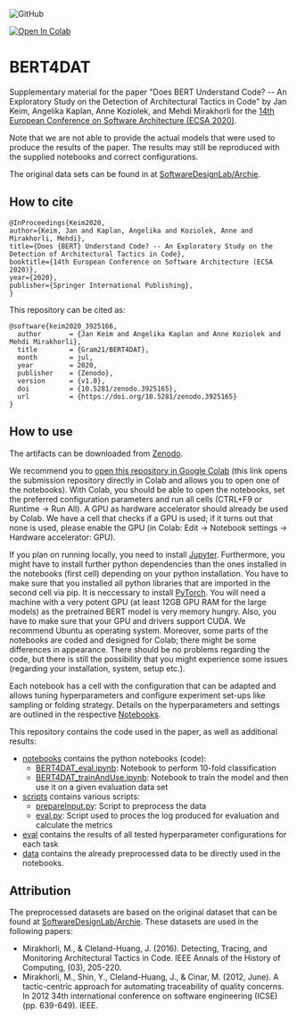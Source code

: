 ![GitHub](https://img.shields.io/github/license/Gram21/BERT4DAT?style=plastic)

[![Open In Colab](https://colab.research.google.com/assets/colab-badge.svg)](https://colab.research.google.com/github/Gram21/BERT4DAT/)

# BERT4DAT

Supplementary material for the paper "Does BERT Understand Code? -- An Exploratory Study on the Detection of Architectural Tactics in Code" by Jan Keim, Angelika Kaplan, Anne Koziolek, and Mehdi Mirakhorli for the [14th European Conference on Software Architecture (ECSA 2020)](https://ecsa2020.disim.univaq.it/).

Note that we are not able to provide the actual models that were used to produce the results of the paper.
The results may still be reproduced with the supplied notebooks and correct configurations.

The original data sets can be found in at [SoftwareDesignLab/Archie](https://github.com/SoftwareDesignLab/Archie).


## How to cite
```
@InProceedings{Keim2020,
author={Keim, Jan and Kaplan, Angelika and Koziolek, Anne and Mirakhorli, Mehdi},
title={Does {BERT} Understand Code? -- An Exploratory Study on the Detection of Architectural Tactics in Code},
booktitle={14th European Conference on Software Architecture (ECSA 2020)},
year={2020},
publisher={Springer International Publishing},
}

```

This repository can be cited as:
```
@software{keim2020_3925166,
  author       = {Jan Keim and Angelika Kaplan and Anne Koziolek and Mehdi Mirakhorli},
  title        = {Gram21/BERT4DAT},
  month        = jul,
  year         = 2020,
  publisher    = {Zenodo},
  version      = {v1.0},
  doi          = {10.5281/zenodo.3925165},
  url          = {https://doi.org/10.5281/zenodo.3925165}
}
```

## How to use
The artifacts can be downloaded from [Zenodo](https://doi.org/10.5281/zenodo.3925165).

We recommend you to [open this repository in Google Colab](https://colab.research.google.com/github/Gram21/BERT4DAT/) (this link opens the submission repository directly in Colab and allows you to open one of the notebooks).
With Colab, you should be able to open the notebooks, set the preferred configuration parameters and run all cells (CTRL+F9 or Runtime -> Run All).
A GPU as hardware accelerator should already be used by Colab.
We have a cell that checks if a GPU is used; if it turns out that none is used, please enable the GPU (in Colab: Edit -> Notebook settings -> Hardware accelerator: GPU).

If you plan on running locally, you need to install [Jupyter](https://jupyter.org/install).
Furthermore, you might have to install further python dependencies than the ones installed in the notebooks (first cell) depending on your python installation.
You have to make sure that you installed all python libraries that are imported in the second cell via pip.
It is neccessary to install [PyTorch](https://pytorch.org/get-started/locally/#start-locally).
You will need a machine with a very potent GPU (at least 12GB GPU RAM for the large models) as the pretrained BERT model is very memory hungry.
Also, you have to make sure that your GPU and drivers support CUDA.
We recommend Ubuntu as operating system.
Moreover, some parts of the notebooks are coded and designed for Colab; there might be some differences in appearance.
There should be no problems regarding the code, but there is still the possibility that you might experience some issues (regarding your installation, system, setup etc.).

Each notebook has a cell with the configuration that can be adapted and allows tuning hyperparameters and configure experiment set-ups like sampling or folding strategy.
Details on the hyperparameters and settings are outlined in the respective [Notebooks](./notebooks/).

This repository contains the code used in the paper, as well as additional results:

* [notebooks](./notebooks/) contains the python notebooks (code):
	- [BERT4DAT_eval.ipynb](./notebooks/BERT4DAT_eval.ipynb): Notebook to perform 10-fold classification
	- [BERT4DAT_trainAndUse.ipynb](./notebooks/BERT4DAT_trainAndUse.ipynb): Notebook to train the model and then use it on a given evaluation data set
* [scripts](./scripts/) contains various scripts:
	- [prepareInput.py](./scripts/prepareInput.py): Script to preprocess the data
	- [eval.py](./scripts/eval.py): Script used to proces the log produced for evaluation and calculate the metrics
* [eval](./eval/) contains the results of all tested hyperparameter configurations for each task
* [data](./data/) contains the already preprocessed data to be directly used in the notebooks.

## Attribution
The preprocessed datasets are based on the original dataset that can be found at [SoftwareDesignLab/Archie](https://github.com/SoftwareDesignLab/Archie). These datasets are used in the following papers:
- Mirakhorli, M., & Cleland-Huang, J. (2016). Detecting, Tracing, and Monitoring Architectural Tactics in Code. IEEE Annals of the History of Computing, (03), 205-220.
- Mirakhorli, M., Shin, Y., Cleland-Huang, J., & Cinar, M. (2012, June). A tactic-centric approach for automating traceability of quality concerns. In 2012 34th international conference on software engineering (ICSE) (pp. 639-649). IEEE.